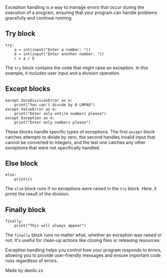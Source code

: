 Exception handling is a way to manage errors that occur during the execution of a program, ensuring that your program can handle problems gracefully and continue running.

## Try block
```
try:
    a = int(input("Enter a number: "))
    b = int(input("Enter another number: "))
    c = a / b
```
The `try` block contains the code that might raise an exception. In this example, it includes user input and a division operation.

## Except blocks
```
except ZeroDivisionError as e:
    print("You can't divide by 0 LMFAO")
except ValueError as e:
    print("Enter only entire numbers please")
except Exception as e:
    print("Enter only numbers please")
```
These blocks handle specific types of exceptions. The first `except` block catches attempts to divide by zero, the second handles invalid input that cannot be converted to integers, and the last one catches any other exceptions that were not specifically handled.

## Else block
```
else:
    print(c)
```
The `else` block runs if no exceptions were raised in the `try` block. Here, it prints the result of the division.

## Finally block
```
finally:
    print("This will always appear")
```
The `finally` block runs no matter what, whether an exception was raised or not. It's useful for clean-up actions like closing files or releasing resources.

Exception handling helps you control how your program responds to errors, allowing you to provide user-friendly messages and ensure important code runs regardless of errors.

Made by danilo.zs
